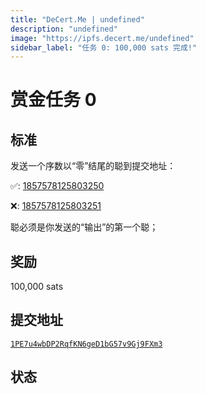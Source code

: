 ```yaml
---
title: "DeCert.Me | undefined"
description: "undefined"
image: "https://ipfs.decert.me/undefined"
sidebar_label: "任务 0: 100,000 sats 完成!"
---
```

赏金任务 0
================

标准
--------

发送一个序数以“零”结尾的聪到提交地址：

✅: [1857578125803250](https://ordinals.com/ordinal/1857578125803250)

❌: [1857578125803251](https://ordinals.com/ordinal/1857578125803251)

聪必须是你发送的“输出”的第一个聪；

奖励
------

100,000 sats

提交地址
------------------

[`1PE7u4wbDP2RqfKN6geD1bG57v9Gj9FXm3`](https://mempool.space/address/1PE7u4wbDP2RqfKN6geD1bG57v9Gj9FXm3)

状态
------


